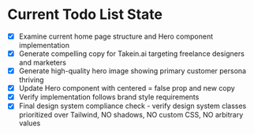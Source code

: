 <!-- DO NOT EDIT - Managed by todo_list tool -->
<!-- Updated: 2025-09-25T18:43:33.211Z -->

# Current Todo List State

- [x] Examine current home page structure and Hero component implementation
- [x] Generate compelling copy for Takein.ai targeting freelance designers and marketers
- [x] Generate high-quality hero image showing primary customer persona thriving
- [x] Update Hero component with centered = false prop and new copy
- [x] Verify implementation follows brand style requirements
- [x] Final design system compliance check - verify design system classes prioritized over Tailwind, NO shadows, NO custom CSS, NO arbitrary values
